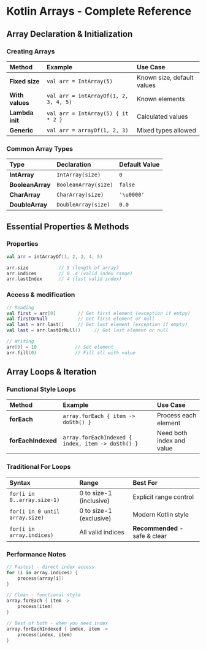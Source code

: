 # Kotlin Arrays - Complete Reference

## Array Declaration & Initialization

### Creating Arrays

| **Method** | **Example** | **Use Case** |
|:-----------|:------------|:-------------|
| **Fixed size** | `val arr = IntArray(5)` | Known size, default values |
| **With values** | `val arr = intArrayOf(1, 2, 3, 4, 5)` | Known elements |
| **Lambda init** | `val arr = IntArray(5) { it * 2 }` | Calculated values |
| **Generic** | `val arr = arrayOf(1, 2, 3)` | Mixed types allowed |

### Common Array Types

| **Type** | **Declaration** | **Default Value** |
|:---------|:----------------|:------------------|
| **IntArray** | `IntArray(size)` | `0` |
| **BooleanArray** | `BooleanArray(size)` | `false` |
| **CharArray** | `CharArray(size)` | `'\u0000'` |
| **DoubleArray** | `DoubleArray(size)` | `0.0` |

## Essential Properties & Methods

### Properties
```kotlin
val arr = intArrayOf(1, 2, 3, 4, 5)

arr.size           // 5 (length of array)
arr.indices        // 0..4 (valid index range)
arr.lastIndex      // 4 (last valid index)
```

### Access & modification

```kotlin
// Reading
val first = arr[0]        // Get first element (exception if emtpy)
val firstOrNull           // Get first element or null
val last = arr.last()     // Get last element (exception if empty)
val last = arr.lastOrNull()     // Get last element or null

// Writing  
arr[0] = 10              // Set element
arr.fill(0)              // Fill all with value
```

## Array Loops & Iteration

### Functional Style Loops

| **Method** | **Example** | **Use Case** |
|:-----------|:------------|:-------------|
| **forEach** | `array.forEach { item -> doSth() }` | Process each element |
| **forEachIndexed** | `array.forEachIndexed { index, item -> doSth() }` | Need both index and value |

### Traditional For Loops

| **Syntax** | **Range** | **Best For** |
|:-----------|:----------|:-------------|
| `for(i in 0..array.size-1)` | 0 to size-1 (inclusive) | Explicit range control |
| `for(i in 0 until array.size)` | 0 to size-1 (exclusive) | Modern Kotlin style |
| `for(i in array.indices)` | All valid indices | **Recommended** - safe & clear |

### Performance Notes

```kotlin
// Fastest - direct index access
for (i in array.indices) {
    process(array[i])
}

// Clean - functional style  
array.forEach { item ->
    process(item)
}

// Best of both - when you need index
array.forEachIndexed { index, item ->
    process(index, item)
}
````




